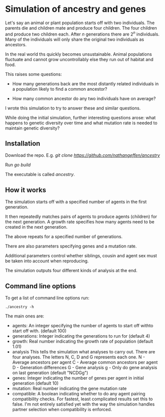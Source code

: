 # Simulation of ancestry and genes

Let's say an animal or plant  population starts off with two individuals. The
parents die and children mate and produce four children. The four children and
produce two children each. After $n$ generations there are $2^n$ individuals.
Many of the individuals will only share the original two individuals as
ancestors. 

In the real world ths quickly becomes unsustainable. Animal populations
fluctuate and cannot grow uncontrollably else they run out of habitat and
food.

This raises some questions:

- How many generations back are the most distantly related individuals in a
population likely to find a common ancestor?

- How many common ancestor do any two individuals have on average?

I wrote this simulation to try to answer these and similar questions.

While doing the initial simulation, further interesting questions arose: what
happens to genetic diversity over time and what mutation rate is needed to
maintain genetic diversity?

## Installation

Download the repo. E.g. *git clone https://github.com/nathangeffen/ancestry*

Run *go build*

The executable is called *ancestry*.

## How it works

The simulation starts off with a specified number of agents in the first
generation. 

It then repeatedly matches pairs of agents to produce agents
(children) for the next generation. A growth rate specifies how many agents
need to be created in the next generation.

The above repeats for a specified number of generations.

There are also parameters specifying genes and a mutation rate.

Additional parameters control whether siblings, cousin and agent sex must be
taken into account when reproducing.

The simulation outputs four different kinds of analysis at the end. 

## Command line options

To get a list of command line options run:

    ./ancestry -h

The main ones are:

- agents: An integer specifying the number of agents to start off withto start
off with.  (default 100)
- generations: Integer indicating the generations to run for (default 4)
- growth: Real number indicating the growth rate of population (default 1.01)
- analysis This tells the simulation what analyses to carry out. There are four
analyses. The letters N, C, D and G represents each one. N - Average ancestors
per agent C - Average common ancestors per agent D - Generation differences G -
Gene analysis g - Only do gene analysis on last generation (default "NCDGg")    
- genes: Integer indicating the number of genes per agent in initial generation
(default 10)
- mutation: Real number indicating the gene mutation rate
- compatible: A boolean indicating whether to do any agent pairing
compatibility checks. For fastest, least complicated results set this to false.
I'm not entirely satisfied yet with the way the simulation handles partner
selection when compatibility is enforced.

